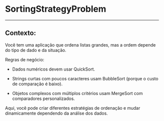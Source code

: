 # SortingStrategyProblem

---

## Contexto: 

Você tem uma aplicação que ordena listas grandes, mas a ordem depende do tipo de dado e da situação.

Regras de negócio:

- Dados numéricos devem usar QuickSort.

- Strings curtas com poucos caracteres usam BubbleSort (porque o custo de comparação é baixo).

- Objetos complexos com múltiplos critérios usam MergeSort com comparadores personalizados.

Aqui, você pode criar diferentes estratégias de ordenação e mudar dinamicamente dependendo da análise dos dados.